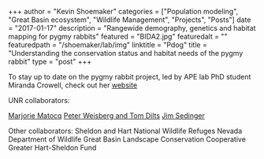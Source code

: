 +++
author = "Kevin Shoemaker"
categories = ["Population modeling", "Great Basin ecosystem", "Wildlife Management", "Projects", "Posts"]
date = "2017-01-17"
description = "Rangewide demography, genetics and habitat mapping for pygmy rabbits"
featured = "BIDA2.jpg"
featuredalt = ""
featuredpath = "/shoemaker/lab/img"
linktitle = "Pdog"
title = "Understanding the conservation status and habitat needs of the pygmy rabbit"
type = "post"
+++

To stay up to date on the pygmy rabbit project, led by APE lab PhD student Miranda Crowell, check out her [website](http://mirandamaurine.weebly.com/pygmy-rabbit-project.html)

UNR collaborators:

[Marjorie Matocq](https://naes.unr.edu/matocq/)
[Peter Weisberg and Tom Dilts](https://naes.unr.edu/weisberg/)
[Jim Sedinger](http://www.ag.unr.edu/sedinger/)

Other collaborators:
Sheldon and Hart National Wildlife Refuges
Nevada Department of Wildlife
Great Basin Landscape Conservation Cooperative
Greater Hart-Sheldon Fund
